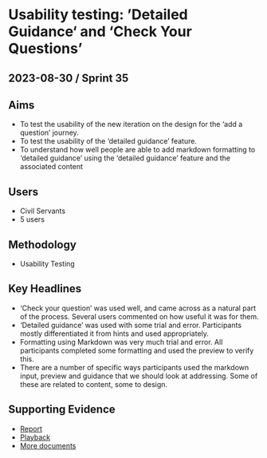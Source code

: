 # Usability testing: ’Detailed Guidance‘ and ‘Check Your Questions’

## 2023-08-30 / Sprint 35

## Aims
- To test the usability of the new iteration on the design for the ‘add a question’ journey.
- To test the usability of the ‘detailed guidance’ feature.
- To understand how well people are able to add markdown formatting to ‘detailed guidance’ using the ‘detailed guidance’ feature and the associated content

## Users
- Civil Servants
- 5 users

## Methodology
- Usability Testing

## Key Headlines 

- ‘Check your question’ was used well, and came across as a natural part of the process. Several users commented on how useful it was for them.
- ‘Detailed guidance’ was used with some trial and error. Participants mostly differentiated it from hints and used appropriately.
- Formatting using Markdown was very much trial and error. All participants completed some formatting and used the preview to verify this.
- There are a number of specific ways participants used the markdown input, preview and guidance that we should look at addressing. Some of these are related to content, some to design.

## Supporting Evidence

- [Report](https://docs.google.com/presentation/d/1cZKLrPDaXZlqHtg_y8rYE2eKA1B26Hc8YiUBJKGc-jg/edit?usp=drive_link)
- [Playback](https://drive.google.com/file/d/1MKPiGkWCs9jKp86w7joRrsHZV-H20FRR/view?usp=drive_link)
- [More documents](https://drive.google.com/drive/folders/1L52JCUb8hLea32lS5im6mM7Y4AKhZGWV)